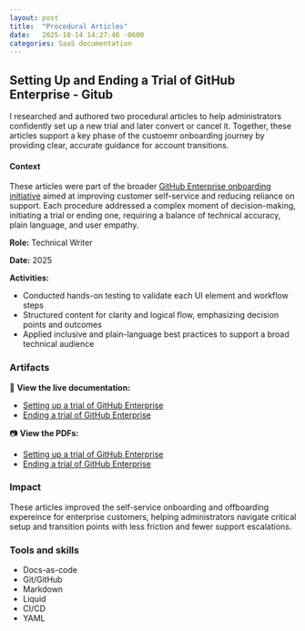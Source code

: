 ```yaml
---
layout: post
title:  "Procedural Articles"
date:   2025-10-14 14:27:46 -0600
categories: SaaS documentation
---
```

## Setting Up and Ending a Trial of GitHub Enterprise - Gitub

I researched and authored two procedural articles to help administrators confidently set up a new trial and later convert or cancel it. Together, these articles support a key phase of the custoemr onboarding journey by providing clear, accurate guidance for account transitions.

#### Context

These articles were part of the broader [GitHub Enterprise onboarding initiative](enterprise-onboarding-guide.html) aimed at improving customer self-service and reducing reliance on support. Each procedure addressed a complex moment of decision-making, initiating a trial or ending one, requiring a balance of technical accuracy, plain language, and user empathy.

**Role:** Technical Writer

**Date:** 2025

**Activities:**

* Conducted hands-on testing to validate each UI element and workflow steps
* Structured content for clarity and logical flow, emphasizing decision points and outcomes
* Applied inclusive and plain-language best practices to support a broad technical audience

### Artifacts

🔗 **View the live documentation:**

* [Setting up a trial of GitHub Enterprise](https://docs.github.com/en/enterprise-cloud@latest/enterprise-onboarding/getting-started-with-your-enterprise/setting-up-a-trial-of-github-enterprise)
* [Ending a trial of GitHub Enterprise](https://docs.github.com/en/enterprise-cloud@latest/enterprise-onboarding/getting-started-with-your-enterprise/ending-a-trial-of-github-enterprise)

📷 **View the PDFs:**

* [Setting up a trial of GitHub Enterprise](https://github.com/rachaelrenk/rachaelrenk/blob/b42b7e23f06b863ee576ae1db4e96fa5578a6205/images/setting-up-a-trial-ghec.pdf)
* [Ending a trial of GitHub Enterprise](https://github.com/rachaelrenk/rachaelrenk/blob/b42b7e23f06b863ee576ae1db4e96fa5578a6205/images/ending-a-trial-ghec.pdf)

### Impact

These articles improved the self-service onboarding and offboarding expereince for enterprise customers, helping administrators navigate critical setup and transition points with less friction and fewer support escalations.

### Tools and skills

* Docs-as-code
* Git/GitHub
* Markdown
* Liquid
* CI/CD
* YAML
